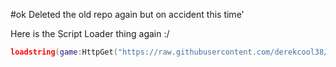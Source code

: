 #ok
Deleted the old repo again but on accident this time'

Here is the Script Loader thing again :/

```lua
loadstring(game:HttpGet("https://raw.githubusercontent.com/derekcool38/Releases/main/ScriptHub/Loader.lua"))()
```
